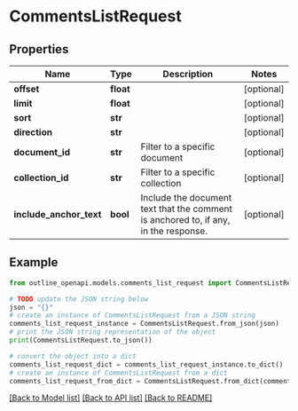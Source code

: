 # CommentsListRequest


## Properties

Name | Type | Description | Notes
------------ | ------------- | ------------- | -------------
**offset** | **float** |  | [optional] 
**limit** | **float** |  | [optional] 
**sort** | **str** |  | [optional] 
**direction** | **str** |  | [optional] 
**document_id** | **str** | Filter to a specific document | [optional] 
**collection_id** | **str** | Filter to a specific collection | [optional] 
**include_anchor_text** | **bool** | Include the document text that the comment is anchored to, if any, in the response. | [optional] 

## Example

```python
from outline_openapi.models.comments_list_request import CommentsListRequest

# TODO update the JSON string below
json = "{}"
# create an instance of CommentsListRequest from a JSON string
comments_list_request_instance = CommentsListRequest.from_json(json)
# print the JSON string representation of the object
print(CommentsListRequest.to_json())

# convert the object into a dict
comments_list_request_dict = comments_list_request_instance.to_dict()
# create an instance of CommentsListRequest from a dict
comments_list_request_from_dict = CommentsListRequest.from_dict(comments_list_request_dict)
```
[[Back to Model list]](../README.md#documentation-for-models) [[Back to API list]](../README.md#documentation-for-api-endpoints) [[Back to README]](../README.md)


